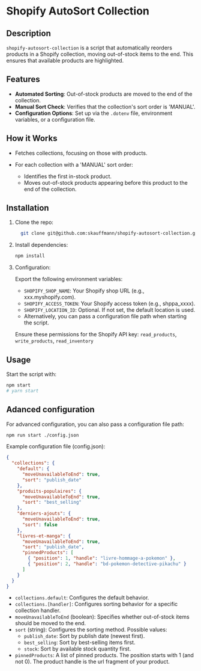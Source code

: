 # Shopify AutoSort Collection

## Description

`shopify-autosort-collection` is a script that automatically reorders products in a Shopify collection, moving out-of-stock items to the end. This ensures that available products are highlighted.

## Features

- **Automated Sorting**: Out-of-stock products are moved to the end of the collection.
- **Manual Sort Check**: Verifies that the collection's sort order is 'MANUAL'.
- **Configuration Options**: Set up via the `.dotenv` file, environment variables, or a configuration file.

## How it Works

- Fetches collections, focusing on those with products.

- For each collection with a 'MANUAL' sort order:
  - Identifies the first in-stock product.
  - Moves out-of-stock products appearing before this product to the end of the collection.

## Installation

1. Clone the repo:

    ```bash
      git clone git@github.com:skauffmann/shopify-autosort-collection.git
    ```

2. Install dependencies:

    ```bash
    npm install
    ```

3. Configuration:

    Export the following environment variables:

    - `SHOPIFY_SHOP_NAME`: Your Shopify shop URL (e.g., xxx.myshopify.com).
    - `SHOPIFY_ACCESS_TOKEN`: Your Shopify access token (e.g., shppa_xxxx).
    - `SHOPIFY_LOCATION_ID`: Optional. If not set, the default location is used.
    - Alternatively, you can pass a configuration file path when starting the script.

    Ensure these permissions for the Shopify API key: `read_products`, `write_products`, `read_inventory`


## Usage

Start the script with:

```bash
npm start
# yarn start
```

## Adanced configuration

For advanced configuration, you can also pass a configuration file path:

```bash
npm run start ./config.json
```

Example configuration file (config.json):

```json
{
  "collections": {
    "default": {
      "moveUnavailableToEnd": true,
      "sort": "publish_date"
    },
    "produits-populaires": {
      "moveUnavailableToEnd": true,
      "sort": "best_selling"
    },
    "derniers-ajouts": {
      "moveUnavailableToEnd": true,
      "sort": false
    },
    "livres-et-manga": {
      "moveUnavailableToEnd": true,
      "sort": "publish_date",
      "pinnedProducts": [
        { "position": 1, "handle": "livre-hommage-a-pokemon" },
        { "position": 2, "handle": "bd-pokemon-detective-pikachu" }
      ]
    }
  }
}
```

- `collections.default`: Configures the default behavior.
- `collections.[handler]`: Configures sorting behavior for a specific collection handler.
- `moveUnavailableToEnd` (boolean): Specifies whether out-of-stock items should be moved to the end.
- `sort` (string): Configures the sorting method.
  Possible values:
  - `publish_date`: Sort by publish date (newest first).
  - `best_selling`: Sort by best-selling items first.
  - `stock`: Sort by available stock quantity first.
- `pinnedProducts`: A list of pinned products. The position starts with 1 (and not 0). The product handle is the url fragment of your product.
